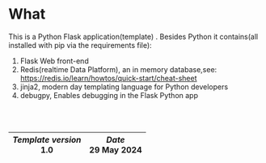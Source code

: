 # What
This is a Python Flask application(template) . Besides Python it contains(all installed with pip via the requirements file):
1. Flask Web front-end
1. Redis(realtime Data Platform), an in memory database,see: https://redis.io/learn/howtos/quick-start/cheat-sheet
1. jinja2, modern day templating language for Python developers
1. debugpy, Enables debugging in the Flask Python app



<br><br>

|_Template version_<br>1.0	| _Date_<br>29 May 2024	|
|--------------------------	|-----------------------|



